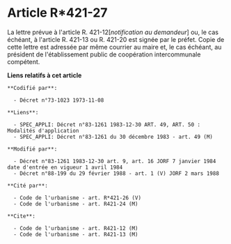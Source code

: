 # Article R*421-27

La lettre prévue à l'article R. 421-12[*notification au demandeur*] ou, le cas échéant, à l'article R. 421-13 ou R. 421-20
est signée par le préfet. Copie de cette lettre est adressée par même courrier au maire et, le cas échéant, au président de
l'établissement public de coopération intercommunale compétent.

**Liens relatifs à cet article**

	**Codifié par**:

	  - Décret n°73-1023 1973-11-08

	**Liens**:

	  - SPEC_APPLI: Décret n°83-1261 1983-12-30 ART. 49, ART. 50 : Modalités d'application
	  - SPEC_APPLI: Décret n°83-1261 du 30 décembre 1983 - art. 49 (M)

	**Modifié par**:

	  - Décret n°83-1261 1983-12-30 art. 9, art. 16 JORF 7 janvier 1984 date d'entrée en vigueur 1 avril 1984
	  - Décret n°88-199 du 29 février 1988 - art. 1 (V) JORF 2 mars 1988

	**Cité par**:

	  - Code de l'urbanisme - art. R*421-26 (V)
	  - Code de l'urbanisme - art. R421-24 (M)

	**Cite**:

	  - Code de l'urbanisme - art. R421-12 (M)
	  - Code de l'urbanisme - art. R421-13 (M)
